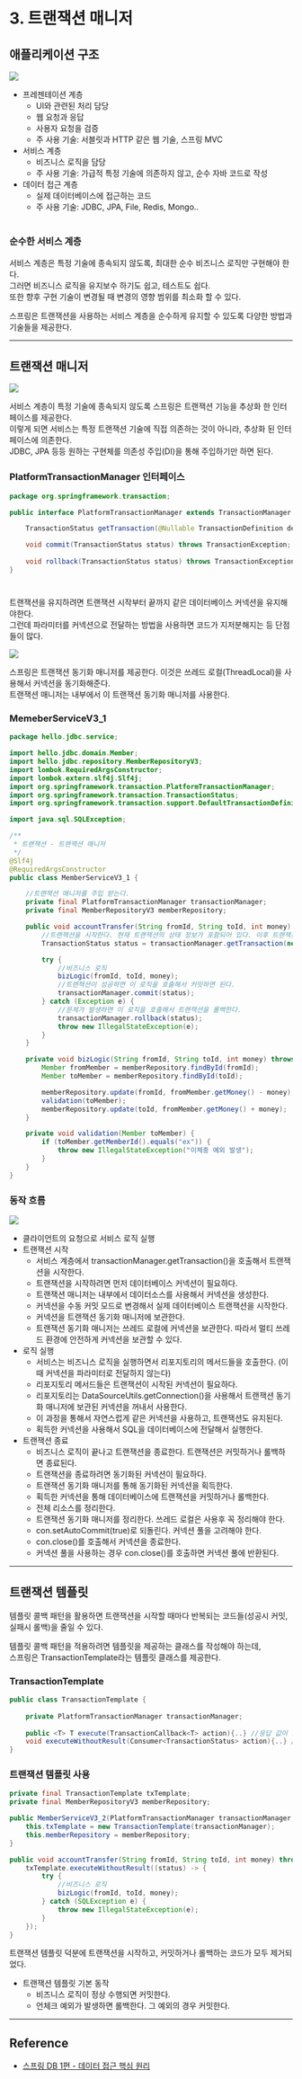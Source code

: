 # 3. 트랜잭션 매니저

## 애플리케이션 구조

![](img/transaction_03.PNG)
  
- 프레젠테이션 계층
    - UI와 관련된 처리 담당
    - 웹 요청과 응답
    - 사용자 요청을 검증
    - 주 사용 기술: 서블릿과 HTTP 같은 웹 기술, 스프링 MVC
- 서비스 계층
    - 비즈니스 로직을 담당
    - 주 사용 기술: 가급적 특정 기술에 의존하지 않고, 순수 자바 코드로 작성
- 데이터 접근 계층
    - 실제 데이터베이스에 접근하는 코드
    - 주 사용 기술: JDBC, JPA, File, Redis, Mongo..

#

### 순수한 서비스 계층

서비스 계층은 특정 기술에 종속되지 않도록, 최대한 순수 비즈니스 로직만 구현해야 한다.  
그러면 비즈니스 로직을 유지보수 하기도 쉽고, 테스트도 쉽다.  
또한 향후 구현 기술이 변경될 때 변경의 영향 범위를 최소화 할 수 있다.  
  
스프링은 트랜잭션을 사용하는 서비스 계층을 순수하게 유지할 수 있도록 다양한 방법과 기술들을 제공한다.

---

## 트랜잭션 매니저

![](img/transaction_04.PNG)

서비스 계층이 특정 기술에 종속되지 않도록 스프링은 트랜잭션 기능을 추상화 한 인터페이스를 제공한다.  
이렇게 되면 서비스는 특정 트랜잭션 기술에 직접 의존하는 것이 아니라, 추상화 된 인터페이스에 의존한다.  
JDBC, JPA 등등 원하는 구현체를 의존성 주입(DI)을 통해 주입하기만 하면 된다.

### PlatformTransactionManager 인터페이스
```java
package org.springframework.transaction;

public interface PlatformTransactionManager extends TransactionManager {

    TransactionStatus getTransaction(@Nullable TransactionDefinition definition) throws TransactionException;

    void commit(TransactionStatus status) throws TransactionException;
    
    void rollback(TransactionStatus status) throws TransactionException;
}
```

#

트랜잭션을 유지하려면 트랜잭션 시작부터 끝까지 같은 데이터베이스 커넥션을 유지해야한다.  
그런데 파라미터를 커넥션으로 전달하는 방법을 사용하면 코드가 지저분해지는 등 단점들이 많다.  

![](img/transaction_05.PNG)

스프링은 트랜잭션 동기화 매니저를 제공한다. 이것은 쓰레드 로컬(ThreadLocal)을 사용해서 커넥션을 동기화해준다.  
트랜잭션 매니저는 내부에서 이 트랜잭션 동기화 매니저를 사용한다.

### MemeberServiceV3_1
```java
package hello.jdbc.service;

import hello.jdbc.domain.Member;
import hello.jdbc.repository.MemberRepositoryV3;
import lombok.RequiredArgsConstructor;
import lombok.extern.slf4j.Slf4j;
import org.springframework.transaction.PlatformTransactionManager;
import org.springframework.transaction.TransactionStatus;
import org.springframework.transaction.support.DefaultTransactionDefinition;

import java.sql.SQLException;

/**
 * 트랜잭션 - 트랜잭션 매니저
 */
@Slf4j
@RequiredArgsConstructor
public class MemberServiceV3_1 {

    //트랜잭션 매니저를 주입 받는다.
    private final PlatformTransactionManager transactionManager;
    private final MemberRepositoryV3 memberRepository;

    public void accountTransfer(String fromId, String toId, int money) throws SQLException {
        //트랜잭션을 시작한다. 현재 트랜잭션의 상태 정보가 포함되어 있다. 이후 트랜잭션을 커밋, 롤백할 때 필요하다.
        TransactionStatus status = transactionManager.getTransaction(new DefaultTransactionDefinition());

        try {
            //비즈니스 로직
            bizLogic(fromId, toId, money);
            //트랜잭션이 성공하면 이 로직을 호출해서 커밋하면 된다.
            transactionManager.commit(status);
        } catch (Exception e) {
            //문제가 발생하면 이 로직을 호출해서 트랜잭션을 롤백한다.
            transactionManager.rollback(status);
            throw new IllegalStateException(e);
        }
    }

    private void bizLogic(String fromId, String toId, int money) throws SQLException {
        Member fromMember = memberRepository.findById(fromId);
        Member toMember = memberRepository.findById(toId);

        memberRepository.update(fromId, fromMember.getMoney() - money);
        validation(toMember);
        memberRepository.update(toId, fromMember.getMoney() + money);
    }

    private void validation(Member toMember) {
        if (toMember.getMemberId().equals("ex")) {
            throw new IllegalStateException("이체중 예외 발생");
        }
    }
}
```

### 동작 흐름

![](img/transaction_06.PNG)

- 클라이언트의 요청으로 서비스 로직 실행
- 트랜잭션 시작
    - 서비스 계층에서 transactionManager.getTransaction()을 호출해서 트랜잭션을 시작한다.
    - 트랜잭션을 시작하려면 먼저 데이터베이스 커넥션이 필요하다.
    - 트랜잭션 매니저는 내부에서 데이터소스를 사용해서 커넥션을 생성한다.
    - 커넥션을 수동 커밋 모드로 변경해서 실제 데이터베이스 트랜잭션을 시작한다.
    - 커넥션을 트랜잭션 동기화 매니저에 보관한다.
    - 트랜잭션 동기화 매니저는 쓰레드 로컬에 커넥션을 보관한다. 따라서 멀티 쓰레드 환경에 안전하게 커넥션을 보관할 수 있다.
- 로직 실행
    - 서비스는 비즈니스 로직을 실행하면서 리포지토리의 메서드들을 호출한다. (이때 커넥션을 파라미터로 전달하지 않는다)
    - 리포지토리 메서드들은 트랜잭션이 시작된 커넥션이 필요하다.
    - 리포지토리는 DataSourceUtils.getConnection()을 사용해서 트랜잭션 동기화 매니저에 보관된 커넥션을 꺼내서 사용한다.
    - 이 과정을 통해서 자연스럽게 같은 커넥션을 사용하고, 트랜잭션도 유지된다.
    - 획득한 커넥션을 사용해서 SQL을 데이터베이스에 전달해서 실행한다.
- 트랜잭션 종료
    - 비즈니스 로직이 끝나고 트랜잭션을 종료한다. 트랜잭션은 커밋하거나 롤백하면 종료된다.
    - 트랜잭션을 종료하려면 동기화된 커넥션이 필요하다.
    - 트랜잭션 동기화 매니저를 통해 동기화된 커넥션을 획득한다.
    - 획득한 커넥션을 통해 데이터베이스에 트랜잭션을 커밋하거나 롤백한다.
    - 전체 리소스를 정리한다.
    - 트랜잭션 동기화 매니저를 정리한다. 쓰레드 로컬은 사용후 꼭 정리해야 한다.
    - con.setAutoCommit(true)로 되돌린다. 커넥션 풀을 고려해야 한다.
    - con.close()를 호출해서 커넥션을 종료한다.
    - 커넥션 풀을 사용하는 경우 con.close()를 호출하면 커넥션 풀에 반환된다.

---

## 트랜잭션 템플릿

템플릿 콜백 패턴을 활용하면 트랜잭션을 시작할 때마다 반복되는 코드들(성공시 커밋, 실패시 롤백)을 줄일 수 있다.  
  
템플릿 콜백 패턴을 적용하려면 템플릿을 제공하는 클래스를 작성해야 하는데,  
스프링은 TransactionTemplate라는 템플릿 클래스를 제공한다.

### TransactionTemplate

```java
public class TransactionTemplate {
    
    private PlatformTransactionManager transactionManager;
 
    public <T> T execute(TransactionCallback<T> action){..} //응답 값이 있을 때 사용한다.
    void executeWithoutResult(Consumer<TransactionStatus> action){..} //응답 값이 없을 때 사용한다.
}
```

### 트랜잭션 템플릿 사용

```java
private final TransactionTemplate txTemplate;
private final MemberRepositoryV3 memberRepository;

public MemberServiceV3_2(PlatformTransactionManager transactionManager, MemberRepositoryV3 memberRepository) {
    this.txTemplate = new TransactionTemplate(transactionManager);
    this.memberRepository = memberRepository;
}

public void accountTransfer(String fromId, String toId, int money) throws SQLException {
    txTemplate.executeWithoutResult((status) -> {
        try {
            //비즈니스 로직
            bizLogic(fromId, toId, money);
        } catch (SQLException e) {
            throw new IllegalStateException(e);
        }
    });
}
```

트랜잭션 템플릿 덕분에 트랜잭션을 시작하고, 커밋하거나 롤백하는 코드가 모두 제거되었다.  

- 트랜잭션 템플릿 기본 동작
    - 비즈니스 로직이 정상 수행되면 커밋한다.
    - 언체크 예외가 발생하면 롤백한다. 그 예외의 경우 커밋한다.
 
---

## Reference
- [스프링 DB 1편 - 데이터 접근 핵심 원리](https://www.inflearn.com/course/%EC%8A%A4%ED%94%84%EB%A7%81-db-1/dashboard)
